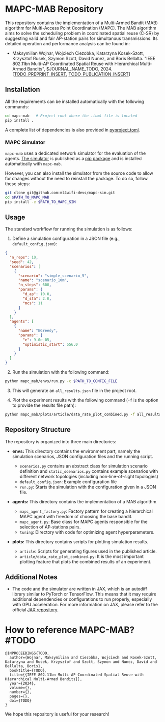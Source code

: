 # MAPC-MAB Repository

This repository contains the implementation of a Multi-Armed Bandit (MAB) algorithm for Multi-Access Point Coordination (MAPC). The MAB algorithm aims to solve the scheduling problem in coordinated spatial reuse (C-SR) by suggesting valid and fair AP-station pairs for simultanous transmissions. Its detailed operation and performance analysis can be found in:

- Maksymilian Wojnar, Wojciech Ciezobka, Katarzyna Kosek-Szott, Krzysztof Rusek, Szymon Szott, David Nunez, and Boris Bellalta. "IEEE 802.11bn Multi-AP Coordinated Spatial Reuse with Hierarchical Multi-Armed Bandits", $JOURNAL_NAME_TODO, 2024. [[TODO_PREPRINT_INSERT](https://github.com/ml4wifi-devs/mapc-mab/tree/main), [TODO_PUBLICATION_INSERT](https://github.com/ml4wifi-devs/mapc-mab/tree/main)]

## Installation

All the requirements can be installed automatically with the following commands:

```bash
cd mapc-mab   # Project root where the .toml file is located
pip install .
```

A complete list of dependencies is also provided in [pyproject.toml](https://github.com/ml4wifi-devs/mapc-mab/blob/main/pyproject.toml).

### MAPC Simulator

`mapc-mab` uses a dedicated network simulator for the evaluation of the agents. [The simulator](https://github.com/ml4wifi-devs/mapc-sim) is published as a [pip package](https://pypi.org/project/mapc-sim/) and is installed automatically with `mapc-mab`. 

However, you can also install the simulator from the source code to allow for changes without the need to reinstall the package. To do so, follow these steps:

```bash
git clone git@github.com:ml4wifi-devs/mapc-sim.git
cd $PATH_TO_MAPC_MAB
pip install -e $PATH_TO_MAPC_SIM
```

## Usage

The standard workflow for running the simulation is as follows:

1.  Define a simulation configuration in a JSON file (e.g.,  `default_config.json`):

```json
{
  "n_reps": 10,
  "seed": 42,
  "scenarios": [
    {
      "scenario": "simple_scenario_5",
      "name": "scenario_10m",
      "n_steps": 600,
      "params": {
        "d_ap": 10.0,
        "d_sta": 2.0,
        "mcs": 11
      }
    }
  ],
  "agents": [
    {
      "name": "EGreedy",
      "params": {
        "e": 9.0e-05,
        "optimistic_start": 556.0
      }
    }
  ]
}
```
    
2.  Run the simulation with the following command:

```bash
python mapc_mab/envs/run.py -c $PATH_TO_CONFIG_FILE
```

3.  This will generate an `all_results.json` file in the project root.
    
4.  Plot the experiment results with the following command (`-f` is the option to provide the results file path):

```bash
python mapc_mab/plots/article/data_rate_plot_combined.py -f all_results.json
```

## Repository Structure

The repository is organized into three main directories:

-   **envs:** This directory contains the environment part, namely the simulation scenarios, JSON configuration files and the running script.

    -   `scenarios.py` contains an abstract class for simulation scenario definition and `static_scenarios.py` contains example scenarios with different network topologies (including non-line-of-sight topologies)
    -   `default_config.json`: Example configuration file
    -   `run.py`: Starts the simulation with the configuration given in a JSON file.
    
-   **agents:** This directory contains the implementation of a MAB algorithm.
    
    -   `mapc_agent_factory.py`: Factory pattern for creating a hierarchical MAPC agent with freedom of choosing the base bandit.
    -   `mapc_agent.py`: Base class for MAPC agents responsible for the selection of AP-stations pairs.
    -   `tuning`: Directory with code for optimizing agent hyperparameters.
    
-   **plots:** This directory contains scripts for plotting simulation results.

    - `article`: Scripts for generating figures used in the published article.
    -   `article/data_rate_plot_combined.py`: It is the most important plotting feature that plots the combined results of an experiment.


## Additional Notes

-   The code and the simulator are written in JAX, which is an autodiff library similar to PyTorch or TensorFlow. This means that it may require additional dependencies or configurations to run properly, especially with GPU acceleration. For more information on JAX, please refer to the official [JAX repository](https://jax.readthedocs.io/en/latest/).

# How to reference MAPC-MAB? #TODO

```
@INPROCEEDINGS{TODO,
  author={Wojnar, Maksymilian and Ciezobka, Wojciech and Kosek-Szott, Katarzyna and Rusek, Krzysztof and Szott, Szymon and Nunez, David and Bellalta, Boris},
  booktitle={TODO}, 
  title={{IEEE 802.11bn Multi-AP Coordinated Spatial Reuse with Hierarchical Multi-Armed Bandits}}, 
  year={2024},
  volume={},
  number={},
  pages={},
  doi={TODO}
}
```

We hope this repository is useful for your research!


